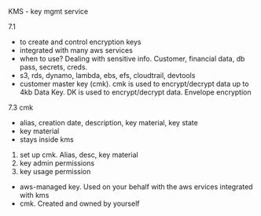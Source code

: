 KMS - key mgmt service

7.1
- to create and control encryption keys
- integrated with many aws services
- when to use? Dealing with sensitive info. Customer, financial data, db pass, secrets, creds.
- s3, rds, dynamo, lambda, ebs, efs, cloudtrail, devtools
- customer master key (cmk). cmk is used to  encrypt/decrypt data up to 4kb Data Key. DK is used to encrypt/decrypt data. Envelope encryption

7.3 cmk
- alias, creation date, description, key material, key state
- key material
- stays inside kms
1. set up cmk. Alias, desc, key material
2. key admin permissions
3. key usage permission
- aws-managed key. Used on your behalf with the aws ervices integrated with kms
- cmk. Created and owned by yourself